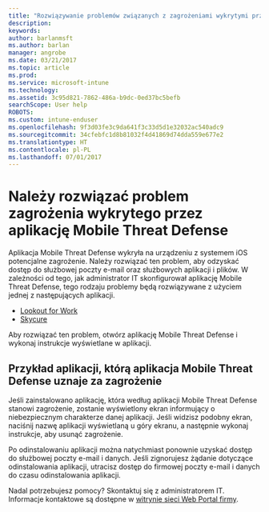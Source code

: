 ```yaml
---
title: "Rozwiązywanie problemów związanych z zagrożeniami wykrytymi przez program Mobile Threat Defense w systemie iOS | Microsoft Docs"
description: 
keywords: 
author: barlanmsft
ms.author: barlan
manager: angrobe
ms.date: 03/21/2017
ms.topic: article
ms.prod: 
ms.service: microsoft-intune
ms.technology: 
ms.assetid: 3c95d821-7862-486a-b9dc-0ed37bc5befb
searchScope: User help
ROBOTS: 
ms.custom: intune-enduser
ms.openlocfilehash: 9f3d03fe3c9da641f3c33d5d1e32032ac540adc9
ms.sourcegitcommit: 34cfebfc1d8b81032f4d41869d74dda559e677e2
ms.translationtype: HT
ms.contentlocale: pl-PL
ms.lasthandoff: 07/01/2017
---
```

# <a name="you-need-to-resolve-a-threat-found-by-a-mobile-threat-defense-app"></a>Należy rozwiązać problem zagrożenia wykrytego przez aplikację Mobile Threat Defense

Aplikacja Mobile Threat Defense wykryła na urządzeniu z systemem iOS potencjalne zagrożenie. Należy rozwiązać ten problem, aby odzyskać dostęp do służbowej poczty e-mail oraz służbowych aplikacji i plików. W zależności od tego, jak administrator IT skonfigurował aplikację Mobile Threat Defense, tego rodzaju problemy będą rozwiązywane z użyciem jednej z następujących aplikacji.

* [Lookout for Work](you-need-to-resolve-a-threat-found-by-lookout-for-work-ios.md)
* [Skycure](you-need-to-resolve-a-threat-found-by-skycure-ios.md)

Aby rozwiązać ten problem, otwórz aplikację Mobile Threat Defense i wykonaj instrukcje wyświetlane w aplikacji.

## <a name="example-of-an-app-that-mobile-threat-defense-sees-as-a-threat"></a>Przykład aplikacji, którą aplikacja Mobile Threat Defense uznaje za zagrożenie

Jeśli zainstalowano aplikację, która według aplikacji Mobile Threat Defense stanowi zagrożenie, zostanie wyświetlony ekran informujący o niebezpiecznym charakterze danej aplikacji. Jeśli widzisz podobny ekran, naciśnij nazwę aplikacji wyświetlaną u góry ekranu, a następnie wykonaj instrukcje, aby usunąć zagrożenie.

Po odinstalowaniu aplikacji można natychmiast ponownie uzyskać dostęp do służbowej poczty e-mail i danych. Jeśli zignorujesz żądanie dotyczące odinstalowania aplikacji, utracisz dostęp do firmowej poczty e-mail i danych do czasu odinstalowania aplikacji.

Nadal potrzebujesz pomocy? Skontaktuj się z administratorem IT. Informacje kontaktowe są dostępne w [witrynie sieci Web Portal firmy](http://portal.manage.microsoft.com).
